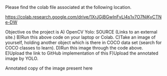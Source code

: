 Please find the colab file associated at the following location. 

https://colab.research.google.com/drive/1XrJGjBGwInFvLl4s1v7O7NjKyCTNe-DW

Objective os the project is 
A) OpenCV Yolo: SOURCE (Links to an external site.)
B)Run this above code on your laptop or Colab. 
C)Take an image of yourself, holding another object which is there in COCO data set (search for COCO classes to learn). 
D)Run this image through the code above. 
E)Upload the link to GitHub implementation of this
F)Upload the annotated image by YOLO. 

Annotated copy of the image present here

